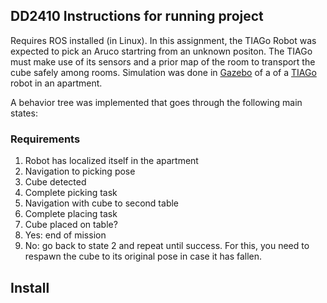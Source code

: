 ## DD2410 Instructions for running project ##

Requires ROS installed (in Linux). In this assignment, the TIAGo Robot was expected to pick an Aruco  startring from an unknown positon. The TIAGo must make use of its sensors and a prior map of the room to transport the cube safely among rooms.
Simulation was done in [Gazebo](http://gazebosim.org/) of a of a [TIAGo](https://pal-robotics.com/robots/tiago/) robot in an apartment.

A behavior tree was implemented that goes through the following main states:

### Requirements ###
1. Robot has localized itself in the apartment
2. Navigation to picking pose
3. Cube detected
4. Complete picking task 
5. Navigation with cube to second table
6. Complete placing task
7. Cube placed on table?
  1. Yes: end of mission
  2. No: go back to state 2 and repeat until success. For this, you need to respawn the cube to its original pose in case it has fallen.


## Install ##

